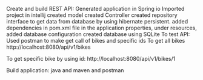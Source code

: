 Create and build REST API:
    Generated application in Spring io
    Imported project in intellij
    created model
    created Controller
    created repository interface to get data from database by using hibernate persistent.
    added dependencies in pom.xml file
    in the application properties, under resources, added database configuration
    created database using SQLite
To test API:
Used postman to make get call of bikes and specific ids
To get all bikes
http://localhost:8080/api/v1/bikes

To get specific bike by using id:
http://localhost:8080/api/v1/bikes/1



Build application: java and maven and postman